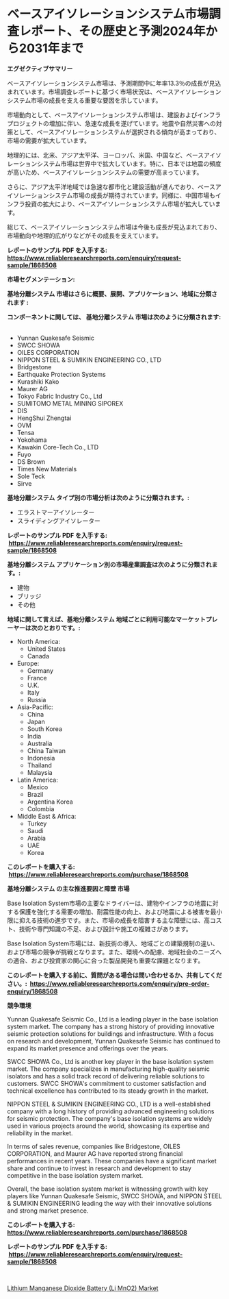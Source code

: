 <p><h1>ベースアイソレーションシステム市場調査レポート、その歴史と予測2024年から2031年まで</h1></p><p><strong>エグゼクティブサマリー</strong></p>
<p><p>ベースアイソレーションシステム市場は、予測期間中に年率13.3％の成長が見込まれています。市場調査レポートに基づく市場状況は、ベースアイソレーションシステム市場の成長を支える重要な要因を示しています。</p><p>市場動向として、ベースアイソレーションシステム市場は、建設およびインフラプロジェクトの増加に伴い、急速な成長を遂げています。地震や自然災害への対策として、ベースアイソレーションシステムが選択される傾向が高まっており、市場の需要が拡大しています。</p><p>地理的には、北米、アジア太平洋、ヨーロッパ、米国、中国など、ベースアイソレーションシステム市場は世界中で拡大しています。特に、日本では地震の頻度が高いため、ベースアイソレーションシステムの需要が高まっています。</p><p>さらに、アジア太平洋地域では急速な都市化と建設活動が進んでおり、ベースアイソレーションシステム市場の成長が期待されています。同様に、中国市場もインフラ投資の拡大により、ベースアイソレーションシステム市場が拡大しています。</p><p>総じて、ベースアイソレーションシステム市場は今後も成長が見込まれており、市場動向や地理的広がりなどがその成長を支えています。</p></p>
<p><strong>レポートのサンプル PDF を入手する: <a href="https://www.reliableresearchreports.com/enquiry/request-sample/1868508">https://www.reliableresearchreports.com/enquiry/request-sample/1868508</a></strong></p>
<p><strong>市場セグメンテーション:</strong></p>
<p><strong> 基地分離システム 市場はさらに概要、展開、アプリケーション、地域に分類されます :</strong></p>
<p><strong>コンポーネントに関しては、 基地分離システム 市場は次のように分類されます: &nbsp;</strong></p>
<p><ul><li>Yunnan Quakesafe Seismic</li><li>SWCC SHOWA</li><li>OILES CORPORATION</li><li>NIPPON STEEL & SUMIKIN ENGINEERING CO., LTD</li><li>Bridgestone</li><li>Earthquake Protection Systems</li><li>Kurashiki Kako</li><li>Maurer AG</li><li>Tokyo Fabric Industry Co., Ltd</li><li>SUMITOMO METAL MINING SIPOREX</li><li>DIS</li><li>HengShui Zhengtai</li><li>OVM</li><li>Tensa</li><li>Yokohama</li><li>Kawakin Core-Tech Co., LTD</li><li>Fuyo</li><li>DS Brown</li><li>Times New Materials</li><li>Sole Teck</li><li>Sirve</li></ul></p>
<p><strong> 基地分離システム タイプ別の市場分析は次のように分類されます。:</strong></p>
<p><ul><li>エラストマーアイソレーター</li><li>スライディングアイソレーター</li></ul></p>
<p><strong>レポートのサンプル PDF を入手する: &nbsp;<a href="https://www.reliableresearchreports.com/enquiry/request-sample/1868508">https://www.reliableresearchreports.com/enquiry/request-sample/1868508</a></strong></p>
<p><strong> 基地分離システム アプリケーション別の市場産業調査は次のように分類されます。:</strong></p>
<p><ul><li>建物</li><li>ブリッジ</li><li>その他</li></ul></p>
<p><strong>地域に関して言えば、基地分離システム 地域ごとに利用可能なマーケットプレーヤーは次のとおりです。:</strong></p>
<p><ul>
    <li>
        North America:
        <ul>
            <li>United States</li>
            <li>Canada</li>
        </ul>
    </li>
    <li>
        Europe:
        <ul>
            <li>Germany</li>
            <li>France</li>
            <li>U.K.</li>
            <li>Italy</li>
            <li>Russia</li>
        </ul>
    </li>
    <li>
        Asia-Pacific:
        <ul>
            <li>China</li>
            <li>Japan</li>
            <li>South Korea</li>
            <li>India</li>
            <li>Australia</li>
            <li>China Taiwan</li>
            <li>Indonesia</li>
            <li>Thailand</li>
            <li>Malaysia</li>
        </ul>
    </li>
    <li>
        Latin America:
        <ul>
            <li>Mexico</li>
            <li>Brazil</li>
            <li>Argentina Korea</li>
            <li>Colombia</li>
        </ul>
    </li>
    <li>
        Middle East & Africa:
        <ul>
            <li>Turkey</li>
            <li>Saudi</li>
            <li>Arabia</li>
            <li>UAE</li>
            <li>Korea</li>
        </ul>
    </li>
    </ul></p>
<p><strong>このレポートを購入する: &nbsp;<a href="https://www.reliableresearchreports.com/purchase/1868508">https://www.reliableresearchreports.com/purchase/1868508</a></strong></p>
<p><strong>基地分離システム の主な推進要因と障壁 市場</strong></p>
<p><p>Base Isolation System市場の主要なドライバーは、建物やインフラの地震に対する保護を強化する需要の増加、耐震性能の向上、および地震による被害を最小限に抑える技術の進歩です。また、市場の成長を阻害する主な障壁には、高コスト、技術や専門知識の不足、および設計や施工の複雑さがあります。</p><p>Base Isolation System市場には、新技術の導入、地域ごとの建築規制の違い、および市場の競争が挑戦となります。また、環境への配慮、地域社会のニーズへの適合、および投資家の関心に合った製品開発も重要な課題となります。</p></p>
<p><strong>このレポートを購入する前に、質問がある場合は問い合わせるか、共有してください。:&nbsp; <a href="https://www.reliableresearchreports.com/enquiry/pre-order-enquiry/1868508">https://www.reliableresearchreports.com/enquiry/pre-order-enquiry/1868508</a></strong></p>
<p><strong>競争環境</strong></p>
<p><p>Yunnan Quakesafe Seismic Co., Ltd is a leading player in the base isolation system market. The company has a strong history of providing innovative seismic protection solutions for buildings and infrastructure. With a focus on research and development, Yunnan Quakesafe Seismic has continued to expand its market presence and offerings over the years.</p><p>SWCC SHOWA Co., Ltd is another key player in the base isolation system market. The company specializes in manufacturing high-quality seismic isolators and has a solid track record of delivering reliable solutions to customers. SWCC SHOWA's commitment to customer satisfaction and technical excellence has contributed to its steady growth in the market.</p><p>NIPPON STEEL & SUMIKIN ENGINEERING CO., LTD is a well-established company with a long history of providing advanced engineering solutions for seismic protection. The company's base isolation systems are widely used in various projects around the world, showcasing its expertise and reliability in the market.</p><p>In terms of sales revenue, companies like Bridgestone, OILES CORPORATION, and Maurer AG have reported strong financial performances in recent years. These companies have a significant market share and continue to invest in research and development to stay competitive in the base isolation system market.</p><p>Overall, the base isolation system market is witnessing growth with key players like Yunnan Quakesafe Seismic, SWCC SHOWA, and NIPPON STEEL & SUMIKIN ENGINEERING leading the way with their innovative solutions and strong market presence.</p></p>
<p><strong>このレポートを購入する: &nbsp; <a href="https://www.reliableresearchreports.com/purchase/1868508">https://www.reliableresearchreports.com/purchase/1868508</a></strong></p>
<p><strong>レポートのサンプル PDF を入手する: &nbsp;<a href="https://www.reliableresearchreports.com/enquiry/request-sample/1868508">https://www.reliableresearchreports.com/enquiry/request-sample/1868508</a></strong><strong></strong></p>
<p>&nbsp;</p>
<p><p><a href="https://fuschia-pecorino-a6d.notion.site/Lithium-Manganese-Dioxide-Battery-Li-MnO2-Market-Size-Global-Industry-Overview-Market-Segmentati-068fb96c857e4e18b5dc8c75b5335e83">Lithium Manganese Dioxide Battery (Li MnO2) Market</a></p></p>